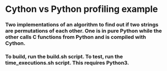 # Cython vs Python profiling example

### Two implementations of an algorithm to find out if two strings are permutations of each other. One is in pure Python while the other calls C functions from Python and is compiled with Cython.

### To build, run the build.sh script. To test, run the time_executions.sh script. This requires Python3.
